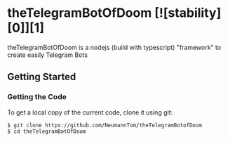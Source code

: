 # theTelegramBotOfDoom [![stability][0]][1]
theTelegramBotOfDoom is a nodejs (build with typescript) "framework" to create easily Telegram Bots

## Getting Started
### Getting the Code

To get a local copy of the current code, clone it using git:

    $ git clone https://github.com/NeumannTom/theTelegramBotofDoom
    $ cd theTelegramBotOfDoom
